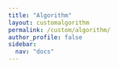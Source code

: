 ```yaml
---
title: "Algorithm"
layout: customalgorithm
permalink: /custom/algorithm/
author_profile: false
sidebar:
  nav: "docs"
---
```

